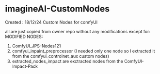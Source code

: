 # imagineAI-CustomNodes
Created : 18/12/24
Custom Nodes for comfyUI

all are just copied from owner repo without any modifications except for:
MODIFIED NODES:
1. ComfyUI_JPS-Nodes121
2. comfyui_inpaint_preprocessor (I needed only one node so I extracted it from the comfyui_controlnet_aux custom nodes)
3. extracted_nodes_impact are exctracted nodes from the ComfyUI-Impact-Pack
